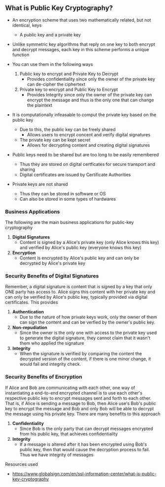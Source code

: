 ## What is Public Key Cryptography?
- An encryption scheme that uses two mathematically related, but not identical, keys
	- A public key and a private key
- Unlike symmetric key algorithms that reply on one key to both encrypt and decrypt messages, each key in this scheme performs a unique function
- You can use them in the following ways
	1. Public key to encrypt and Private Key to Decrypt
		- Provides confidentiality since only the owner of the private key can de-cipher the ciphertext
	2. Private key to encrypt and Public Key to Encrypt
		- Provides Integrity since only the owner of the private key can encrypt the message and thus is the only one that can change the plaintext

- It is computationally infeasable to comput the private key based on the public key
	- Due to this, the public key can be freely shared
		- Allows users to encrypt concent and verify digital signatures
	- The private key can be kept secret
		- Allows for decrypting content and creating digital signatures

- Public keys need to be shared but are too long to be easily remembered
	- Thus they are stored on digital certficates for secure transport and sharing
	- Digital certificates are issued by Certificate Authorities
- Private keys are not shared
	- Thus they can be stored in software or OS
	- Can also be stored in some types of hardwares

### Business Applications
The following are the main business applications for public-key cryptography
1. **Digital Signatures**
	- Content is signed by a Alice's private key (only Alice knows this key) and verified by Alice's public key (everyone knows this key)
2. **Encryption**
	- Content is encrypted by Alice's public key and can only be decrypted by Alice's private key

### Security Benefits of Digital Signatures
Remember, a digital signature is content that is signed by a key that only ONE party has access to. Alice signs this content with her private key and can only be verified by Alice's public key, typically provided via digital certificates. This provides

1. **Authentication**
	- Due to the nature of how private keys work, only the owner of them can sign the content and can be verfied by the owner's public key.
2. **Non-repudiation**
	- Since the owner is the only one with access to the private key used to generate the digital signature, they cannot claim that it wasn't them who applied the signature
3. **Integrity**
	- When the signature is verified by comparing the content the decrypted version of the content, if there is one minor change, it would fail and integrity check.

### Security Benefits of Encryption
If Alice and Bob are communicating with each other, one way of instantiating a end-to-end encrypted channel is to use each other's respective public key to encrypt messages sent and forth to each other. That is, if Alice is sending a message to Bob, then Alice use's Bob's public key to encrypt the message and Bob and only Bob will be able to decrypt the message using his private key. There are many benefits to this approach 

1. **Confidentiality**
	- Since Bob is the only party that can decrypt messages encrypted from his public key, that achieves confidentiality
2. **Integrity**
	- If a message is altered after it has been encrypted using Bob's public key, then that would cause the decryption process to fail. Thus we have integrity of messages

Resources used
- https://www.globalsign.com/en/ssl-information-center/what-is-public-key-cryptography



